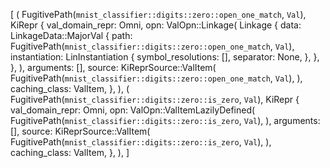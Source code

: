 [
(
FugitivePath(`mnist_classifier::digits::zero::open_one_match`, `Val`),
KiRepr {
val_domain_repr: Omni,
opn: ValOpn::Linkage(
Linkage {
data: LinkageData::MajorVal {
path: FugitivePath(`mnist_classifier::digits::zero::open_one_match`, `Val`),
instantiation: LinInstantiation {
symbol_resolutions: [],
separator: None,
},
},
},
),
arguments: [],
source: KiReprSource::ValItem(
FugitivePath(`mnist_classifier::digits::zero::open_one_match`, `Val`),
),
caching_class: ValItem,
},
),
(
FugitivePath(`mnist_classifier::digits::zero::is_zero`, `Val`),
KiRepr {
val_domain_repr: Omni,
opn: ValOpn::ValItemLazilyDefined(
FugitivePath(`mnist_classifier::digits::zero::is_zero`, `Val`),
),
arguments: [],
source: KiReprSource::ValItem(
FugitivePath(`mnist_classifier::digits::zero::is_zero`, `Val`),
),
caching_class: ValItem,
},
),
]
